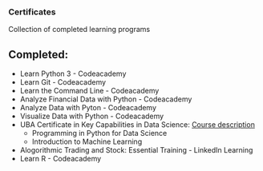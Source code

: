 ### Certificates
Collection of completed learning programs

## Completed:
* Learn Python 3 - Codeacademy
* Learn Git - Codeacademy
* Learn the Command Line - Codeacademy
* Analyze Financial Data with Python - Codeacademy 
* Analyze Data with Pyton - Codeacademy
* Visualize Data with Python - Codeacademy
* UBA Certificate in Key Capabilities in Data Science: [Course description](https://extendedlearning.ubc.ca/programs/key-capabilities-data-science?gclid=CjwKCAiAg6yRBhBNEiwAeVyL0Fb33R6ZHKq--yJurNE1SwnWZX5ED8UW0l9S-k8uibKxrALoIdgGkBoCy4MQAvD_BwE)
    * Programming in Python for Data Science
    * Introduction to Machine Learning
 * Alogorithmic Trading and Stock: Essential Training - LinkedIn Learning
* Learn R - Codeacademy
